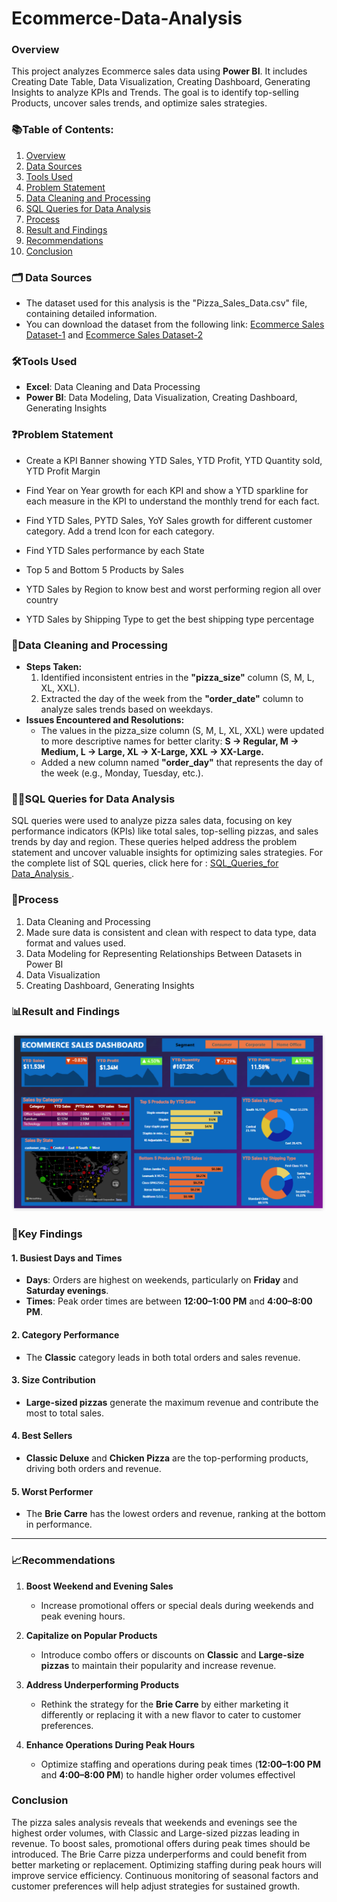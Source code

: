 # Ecommerce-Data-Analysis
 ### Overview
 This project analyzes Ecommerce sales data using **Power BI**. It includes Creating Date Table, Data Visualization, Creating Dashboard, Generating Insights to analyze KPIs and Trends. The goal is to identify top-selling Products, uncover sales trends, and optimize sales strategies.
### 📚Table of Contents:
1. [Overview](#overview)
2. [Data Sources](#data-sources)
3. [Tools Used](#tools-used)
4. [Problem Statement](#problem-statement)
5. [Data Cleaning and Processing](#data-cleaning-and-processing)
6. [SQL Queries for Data Analysis](#sql-queries-for-data-analysis)
7. [Process](#process)
8. [Result and Findings](#result-and-findings)
9. [Recommendations](#recommendations)
10. [Conclusion](#conclusion)
### 🗂️ Data Sources <a name="data-sources"></a> 
- The dataset used for this analysis is the "Pizza_Sales_Data.csv" file, containing detailed information.
- You can download the dataset from the following link: [Ecommerce Sales Dataset-1](ecommerce_data.csv) and [Ecommerce Sales Dataset-2](us_state_long_lat_codes.csv)       
### 🛠️Tools Used <a name="tools-used"></a>
 - **Excel**: Data Cleaning and Data Processing
 - **Power BI**: Data Modeling, Data Visualization, Creating Dashboard, Generating Insights

### ❓Problem Statement
 - Create a KPI Banner showing YTD Sales, YTD Profit, YTD Quantity sold, YTD Profit Margin

 - Find Year on Year growth for each KPI and show a YTD sparkline for each measure in the KPI to understand the monthly trend for each fact.

 - Find YTD Sales, PYTD Sales, YoY Sales growth for different customer category. Add a trend Icon for each category.

 -  Find YTD Sales performance by each State

 -  Top 5 and Bottom 5 Products by Sales

 -  YTD Sales by Region to know best and worst performing region all over country

 -  YTD Sales by Shipping Type to get the best shipping type percentage
### 🧹Data Cleaning and Processing
- <b>Steps Taken:</b>
   1. Identified inconsistent entries in the <b>"pizza_size"</b> column (S, M, L, XL, XXL).
   2. Extracted the day of the week from the <b>"order_date"</b> column to analyze sales trends based on weekdays.
- <b>Issues Encountered and Resolutions:</b>
  - The values in the pizza_size column (S, M, L, XL, XXL) were updated to more descriptive names for better clarity:
<b>S → Regular,
M → Medium,
L → Large,
XL → X-Large,
XXL → XX-Large.</b>
  - Added a new column named <b>"order_day"</b> that represents the day of the week (e.g., Monday, Tuesday, etc.).
### 🧑‍💻SQL Queries for Data Analysis
SQL queries were used to analyze pizza sales data, focusing on key performance indicators (KPIs) like total sales, top-selling pizzas, and sales trends by day and region. These queries helped address the problem statement and uncover valuable insights for optimizing sales strategies. For the complete list of SQL queries, click here for : [ SQL_Queries_for Data_Analysis ](https://github.com/Lohitha45/pizza-sales-analysis/blob/main/PIZZA%20SALES%20SQL%20QUERIES.docx).
### 📂Process
1. Data Cleaning and Processing
2. Made sure data is consistent and clean with respect to data type, data format and values used.
3. Data Modeling for Representing Relationships Between Datasets in Power BI
4. Data Visualization
5. Creating Dashboard, Generating Insights

### 📊Result and Findings <a name="result-and-findings"></a>
![Screenshot (185)](https://github.com/Lohitha45/Ecommerce-Data-Analysis/blob/15d8d3bcd7fcce44892fee2a9331e1dfa36f7f24/Screenshot%20(185).png)
### 🧐Key Findings
#### 1. Busiest Days and Times
- **Days**: Orders are highest on weekends, particularly on **Friday** and **Saturday evenings**.
- **Times**: Peak order times are between **12:00–1:00 PM** and **4:00–8:00 PM**.

#### 2. Category Performance
- The **Classic** category leads in both total orders and sales revenue.

#### 3. Size Contribution
- **Large-sized pizzas** generate the maximum revenue and contribute the most to total sales.

#### 4. Best Sellers
- **Classic Deluxe** and **Chicken Pizza** are the top-performing products, driving both orders and revenue.

#### 5. Worst Performer
- The **Brie Carre** has the lowest orders and revenue, ranking at the bottom in performance.

---
### 📈Recommendations <a name="recommendations"></a> 

1. **Boost Weekend and Evening Sales**  
   - Increase promotional offers or special deals during weekends and peak evening hours.

2. **Capitalize on Popular Products**  
   - Introduce combo offers or discounts on **Classic** and **Large-size pizzas** to maintain their popularity and increase revenue.

3. **Address Underperforming Products**  
   - Rethink the strategy for the **Brie Carre** by either marketing it differently or replacing it with a new flavor to cater to customer preferences.

4. **Enhance Operations During Peak Hours**  
   - Optimize staffing and operations during peak times (**12:00–1:00 PM** and **4:00–8:00 PM**) to handle higher order volumes effectivel
### Conclusion 
The pizza sales analysis reveals that weekends and evenings see the highest order volumes, with Classic and Large-sized pizzas leading in revenue. To boost sales, promotional offers during peak times should be introduced. The Brie Carre pizza underperforms and could benefit from better marketing or replacement. Optimizing staffing during peak hours will improve service efficiency. Continuous monitoring of seasonal factors and customer preferences will help adjust strategies for sustained growth.
